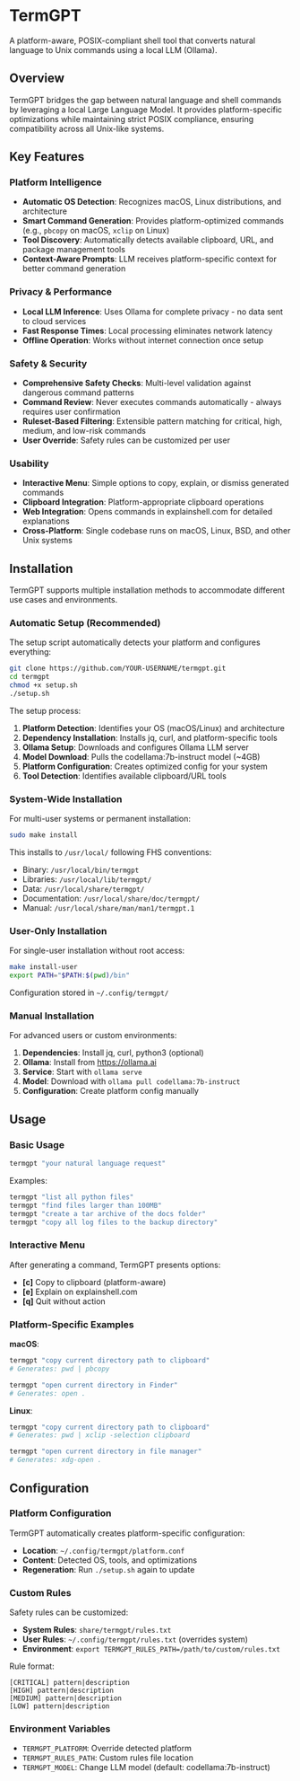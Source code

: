 # TermGPT

A platform-aware, POSIX-compliant shell tool that converts natural language to Unix commands using a local LLM (Ollama).

## Overview

TermGPT bridges the gap between natural language and shell commands by leveraging a local Large Language Model. It provides platform-specific optimizations while maintaining strict POSIX compliance, ensuring compatibility across all Unix-like systems.

## Key Features

### Platform Intelligence
- **Automatic OS Detection**: Recognizes macOS, Linux distributions, and architecture
- **Smart Command Generation**: Provides platform-optimized commands (e.g., `pbcopy` on macOS, `xclip` on Linux)
- **Tool Discovery**: Automatically detects available clipboard, URL, and package management tools
- **Context-Aware Prompts**: LLM receives platform-specific context for better command generation

### Privacy & Performance
- **Local LLM Inference**: Uses Ollama for complete privacy - no data sent to cloud services
- **Fast Response Times**: Local processing eliminates network latency
- **Offline Operation**: Works without internet connection once setup

### Safety & Security
- **Comprehensive Safety Checks**: Multi-level validation against dangerous command patterns
- **Command Review**: Never executes commands automatically - always requires user confirmation
- **Ruleset-Based Filtering**: Extensible pattern matching for critical, high, medium, and low-risk commands
- **User Override**: Safety rules can be customized per user

### Usability
- **Interactive Menu**: Simple options to copy, explain, or dismiss generated commands
- **Clipboard Integration**: Platform-appropriate clipboard operations
- **Web Integration**: Opens commands in explainshell.com for detailed explanations
- **Cross-Platform**: Single codebase runs on macOS, Linux, BSD, and other Unix systems

## Installation

TermGPT supports multiple installation methods to accommodate different use cases and environments.

### Automatic Setup (Recommended)

The setup script automatically detects your platform and configures everything:

```bash
git clone https://github.com/YOUR-USERNAME/termgpt.git
cd termgpt
chmod +x setup.sh
./setup.sh
```

The setup process:
1. **Platform Detection**: Identifies your OS (macOS/Linux) and architecture
2. **Dependency Installation**: Installs jq, curl, and platform-specific tools
3. **Ollama Setup**: Downloads and configures Ollama LLM server
4. **Model Download**: Pulls the codellama:7b-instruct model (~4GB)
5. **Platform Configuration**: Creates optimized config for your system
6. **Tool Detection**: Identifies available clipboard/URL tools

### System-Wide Installation

For multi-user systems or permanent installation:

```bash
sudo make install
```

This installs to `/usr/local/` following FHS conventions:
- Binary: `/usr/local/bin/termgpt`
- Libraries: `/usr/local/lib/termgpt/`
- Data: `/usr/local/share/termgpt/`
- Documentation: `/usr/local/share/doc/termgpt/`
- Manual: `/usr/local/share/man/man1/termgpt.1`

### User-Only Installation

For single-user installation without root access:

```bash
make install-user
export PATH="$PATH:$(pwd)/bin"
```

Configuration stored in `~/.config/termgpt/`

### Manual Installation

For advanced users or custom environments:

1. **Dependencies**: Install jq, curl, python3 (optional)
2. **Ollama**: Install from https://ollama.ai
3. **Service**: Start with `ollama serve`
4. **Model**: Download with `ollama pull codellama:7b-instruct`
5. **Configuration**: Create platform config manually

## Usage

### Basic Usage

```bash
termgpt "your natural language request"
```

Examples:
```bash
termgpt "list all python files"
termgpt "find files larger than 100MB"
termgpt "create a tar archive of the docs folder"
termgpt "copy all log files to the backup directory"
```

### Interactive Menu

After generating a command, TermGPT presents options:
- **[c]** Copy to clipboard (platform-aware)
- **[e]** Explain on explainshell.com
- **[q]** Quit without action

### Platform-Specific Examples

**macOS**:
```bash
termgpt "copy current directory path to clipboard"
# Generates: pwd | pbcopy

termgpt "open current directory in Finder"
# Generates: open .
```

**Linux**:
```bash
termgpt "copy current directory path to clipboard"  
# Generates: pwd | xclip -selection clipboard

termgpt "open current directory in file manager"
# Generates: xdg-open .
```

## Configuration

### Platform Configuration

TermGPT automatically creates platform-specific configuration:
- **Location**: `~/.config/termgpt/platform.conf`
- **Content**: Detected OS, tools, and optimizations
- **Regeneration**: Run `./setup.sh` again to update

### Custom Rules

Safety rules can be customized:
- **System Rules**: `share/termgpt/rules.txt`
- **User Rules**: `~/.config/termgpt/rules.txt` (overrides system)
- **Environment**: `export TERMGPT_RULES_PATH=/path/to/custom/rules.txt`

Rule format:
```
[CRITICAL] pattern|description
[HIGH] pattern|description  
[MEDIUM] pattern|description
[LOW] pattern|description
```

### Environment Variables

- `TERMGPT_PLATFORM`: Override detected platform
- `TERMGPT_RULES_PATH`: Custom rules file location
- `TERMGPT_MODEL`: Change LLM model (default: codellama:7b-instruct)
